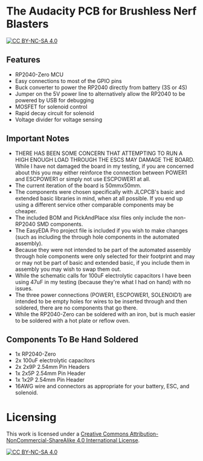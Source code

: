 # The Audacity PCB for Brushless Nerf Blasters
[![CC BY-NC-SA 4.0][cc-by-nc-sa-shield]][cc-by-nc-sa]

## Features
- RP2040-Zero MCU
- Easy connections to most of the GPIO pins
- Buck converter to power the RP2040 directly from battery (3S or 4S)
- Jumper on the 5V power line to alternatively allow the RP2040 to be powered by USB for debugging
- MOSFET for solenoid control
- Rapid decay circuit for solenoid
- Voltage divider for voltage sensing

## Important Notes
- THERE HAS BEEN SOME CONCERN THAT ATTEMPTING TO RUN A HIGH ENOUGH LOAD THROUGH THE ESCS MAY DAMAGE THE BOARD. While I have not damaged the board in my testing, if you are concerned about this you may either reinforce the connection between POWER1 and ESCPOWER1 or simply not use ESCPOWER1 at all.
- The current iteration of the board is 50mmx50mm.
- The components were chosen specifically with JLCPCB's basic and extended basic libraries in mind, when at all possible. If you end up using a different service other comparable components may be cheaper.
- The included BOM and PickAndPlace xlsx files only include the non-RP2040 SMD components.
- The EasyEDA Pro project file is included if you wish to make changes (such as including the through hole components in the automated assembly).
- Because they were not intended to be part of the automated assembly through hole components were only selected for their footprint and may or may not be part of basic and extended basic, if you include them in assembly you may wish to swap them out.
- While the schematic calls for 100uF electrolytic capacitors I have been using 47uF in my testing (because they're what I had on hand) with no issues.
- The three power connections (POWER1, ESCPOWER1, SOLENOID1) are intended to be empty holes for wires to be inserted through and then soldered, there are no components that go there.
- While the RP2040-Zero can be soldered with an iron, but is much easier to be soldered with a hot plate or reflow oven.

## Components To Be Hand Soldered
- 1x RP2040-Zero
- 2x 100uF electrolytic capacitors
- 2x 2x9P 2.54mm Pin Headers
- 1x 2x5P 2.54mm Pin Header
- 1x 1x2P 2.54mm Pin Header
- 16AWG wire and connectors as appropriate for your battery, ESC, and solenoid.

# Licensing
This work is licensed under a
[Creative Commons Attribution-NonCommercial-ShareAlike 4.0 International License][cc-by-nc-sa].

[![CC BY-NC-SA 4.0][cc-by-nc-sa-image]][cc-by-nc-sa]

[cc-by-nc-sa]: http://creativecommons.org/licenses/by-nc-sa/4.0/
[cc-by-nc-sa-image]: https://licensebuttons.net/l/by-nc-sa/4.0/88x31.png
[cc-by-nc-sa-shield]: https://img.shields.io/badge/License-CC%20BY--NC--SA%204.0-lightgrey.svg